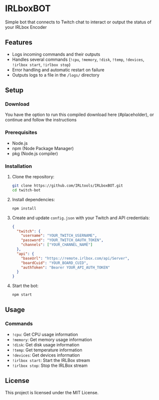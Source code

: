 # IRLboxBOT
Simple bot that connects to Twitch chat to interact or output the status of your IRLbox Encoder


## Features

- Logs incoming commands and their outputs
- Handles several commands (`!cpu`, `!memory`, `!disk`, `!temp`, `!devices`, `!irlbox start`, `!irlbox stop`)
- Error handling and automatic restart on failure
- Outputs logs to a file in the `/logs/` directory

## Setup

### Download

You have the option to run this compiled download here (#placeholder), or continue and follow the instructions

### Prerequisites

- Node.js
- npm (Node Package Manager)
- pkg (Node.js compiler)

### Installation

1. Clone the repository:

   ```bash
   git clone https://github.com/IRLtools/IRLboxBOT.git
   cd twitch-bot
   ```

2. Install dependencies:

   ```bash
   npm install
   ```

3. Create and update `config.json` with your Twitch and API credentials:

   ```json
   {
     "twitch": {
       "username": "YOUR_TWITCH_USERNAME",
       "password": "YOUR_TWITCH_OAUTH_TOKEN",
       "channels": ["YOUR_CHANNEL_NAME"]
     },
     "api": {
       "baseUrl": "https://remote.irlbox.com/api/Server",
       "boardCuid": "YOUR_BOARD_CUID",
       "authToken": "Bearer YOUR_API_AUTH_TOKEN"
     }
   }
   ```

4. Start the bot:

   ```bash
   npm start
   ```

## Usage

### Commands

- `!cpu`: Get CPU usage information
- `!memory`: Get memory usage information
- `!disk`: Get disk usage information
- `!temp`: Get temperature information
- `!devices`: Get devices information
- `!irlbox start`: Start the IRLBox stream
- `!irlbox stop`: Stop the IRLBox stream

## License

This project is licensed under the MIT License.


